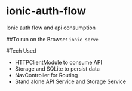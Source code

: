 
# ionic-auth-flow
Ionic auth flow and api consumption

##To run on the Browser
`ionic serve`


#Tech Used
- HTTPClientModule to consume API
- Storage and SQLite to persist data
- NavController for Routing
- Stand alone API Service and Storage Service